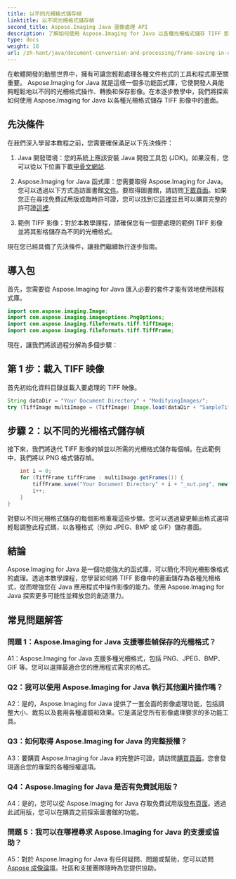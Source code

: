 ```yaml
---
title: 以不同光柵格式儲存幀
linktitle: 以不同光柵格式儲存幀
second_title: Aspose.Imaging Java 圖像處理 API
description: 了解如何使用 Aspose.Imaging for Java 以各種光柵格式儲存 TIFF 影像中的影格。增強 Java 應用程式中的圖像操作。
type: docs
weight: 18
url: /zh-hant/java/document-conversion-and-processing/frame-saving-in-different-raster-formats/
---
```

在軟體開發的動態世界中，擁有可讓您輕鬆處理各種文件格式的工具和程式庫至關重要。 Aspose.Imaging for Java 就是這樣一個多功能函式庫，它使開發人員能夠輕鬆地以不同的光柵格式操作、轉換和保存影像。在本逐步教學中，我們將探索如何使用 Aspose.Imaging for Java 以各種光柵格式儲存 TIFF 影像中的畫面。

## 先決條件

在我們深入學習本教程之前，您需要確保滿足以下先決條件：

1.  Java 開發環境：您的系統上應該安裝 Java 開發工具包 (JDK)。如果沒有，您可以從以下位置下載[甲骨文網站](https://www.oracle.com/java/technologies/javase-downloads).

2. Aspose.Imaging for Java 函式庫：您需要取得 Aspose.Imaging for Java。您可以透過以下方式造訪圖書館[文件](https://reference.aspose.com/imaging/java/)。要取得圖書館，請訪問[下載頁面](https://releases.aspose.com/imaging/java/)。如果您正在尋找免費試用版或臨時許可證，您可以找到它[這裡](https://releases.aspose.com/)並且可以購買完整的許可證[這裡](https://purchase.aspose.com/buy).

3. 範例 TIFF 影像：對於本教學課程，請確保您有一個要處理的範例 TIFF 影像並將其影格儲存為不同的光柵格式。

現在您已經具備了先決條件，讓我們繼續執行逐步指南。

## 導入包

首先，您需要從 Aspose.Imaging for Java 匯入必要的套件才能有效地使用該程式庫。

```java
import com.aspose.imaging.Image;
import com.aspose.imaging.imageoptions.PngOptions;
import com.aspose.imaging.fileformats.tiff.TiffImage;
import com.aspose.imaging.fileformats.tiff.TiffFrame;
```

現在，讓我們將該過程分解為多個步驟：

## 第 1 步：載入 TIFF 映像

首先初始化資料目錄並載入要處理的 TIFF 映像。

```java
String dataDir = "Your Document Directory" + "ModifyingImages/";
try (TiffImage multiImage = (TiffImage) Image.load(dataDir + "SampleTiff1.tiff")) {
```

## 步驟 2：以不同的光柵格式儲存幀

接下來，我們將迭代 TIFF 影像的幀並以所需的光柵格式儲存每個幀。在此範例中，我們將以 PNG 格式儲存幀。

```java
    int i = 0;
    for (TiffFrame tiffFrame : multiImage.getFrames()) {
        tiffFrame.save("Your Document Directory" + i + "_out.png", new PngOptions());
        i++;
    }
}
```

對要以不同光柵格式儲存的每個影格重複這些步驟。您可以透過變更輸出格式選項輕鬆調整此程式碼，以各種格式（例如 JPEG、BMP 或 GIF）儲存畫面。

## 結論

Aspose.Imaging for Java 是一個功能強大的函式庫，可以簡化不同光柵影像格式的處理。透過本教學課程，您學習如何將 TIFF 影像中的畫面儲存為各種光柵格式，從而增強您在 Java 應用程式中操作影像的能力。使用 Aspose.Imaging for Java 探索更多可能性並釋放您的創造潛力。

## 常見問題解答

### 問題 1：Aspose.Imaging for Java 支援哪些幀保存的光柵格式？

A1：Aspose.Imaging for Java 支援多種光柵格式，包括 PNG、JPEG、BMP、GIF 等。您可以選擇最適合您的應用程式需求的格式。

### Q2：我可以使用 Aspose.Imaging for Java 執行其他圖片操作嗎？

A2：是的，Aspose.Imaging for Java 提供了一套全面的影像處理功能，包括調整大小、裁剪以及套用各種濾鏡和效果。它是滿足您所有影像處理要求的多功能工具。

### Q3：如何取得 Aspose.Imaging for Java 的完整授權？

 A3：要購買 Aspose.Imaging for Java 的完整許可證，請訪問[購買頁面](https://purchase.aspose.com/buy)。您會發現適合您的專案的各種授權選項。

### Q4：Aspose.Imaging for Java 是否有免費試用版？

 A4：是的，您可以從 Aspose.Imaging for Java 存取免費試用版[發布頁面](https://releases.aspose.com/)。透過此試用版，您可以在購買之前探索圖書館的功能。

### 問題 5：我可以在哪裡尋求 Aspose.Imaging for Java 的支援或協助？

 A5：對於 Aspose.Imaging for Java 有任何疑問、問題或幫助，您可以訪問[Aspose 成像論壇](https://forum.aspose.com/)。社區和支援團隊隨時為您提供協助。